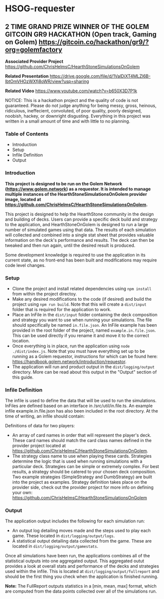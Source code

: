 # HSOG-requester

## 2 TIME GRAND PRIZE WINNER OF THE GOLEM GITCOIN GR9 HACKATHON (Open track, Gaming on Golem) https://gitcoin.co/hackathon/gr9/?org=golemfactory


**Associated Provider Project** https://github.com/ChrisHelmsC/HearthStoneSimulationsOnGolem

**Related Presentation** https://drive.google.com/file/d/1ValDiXT4MLZl6B-lbtOmVHOzWXfj8oWR/view?usp=sharing

**Related Video** https://www.youtube.com/watch?v=b650X3D7P1k

NOTICE: This is a hackathon project and the quality of code is not guaranteed. Please do not judge anything for being messy, gross, heinous, ridiculous, ineffecient, convoluted, of poor quality, poorly designed, noobish, hackey, or downright disgusting. Everything in this project was written in a small amount of time and with little to no planning.

### Table of Contents
* Introduction
* Setup
* Infile Definition
* Output

### Introduction
**This project is designed to be run on the Golem Network (https://www.golem.network) as a requestor. It is intended to manage multiple instances of the HearthStoneSimulationsOnGolem provider image, located at https://github.com/ChrisHelmsC/HearthStoneSimulationsOnGolem.**

This project is designed to help the HearthStone community in the design and building of decks. Users can provide a specific deck build and strategy to the application, and HearthStoneOnGolem is designed to run a large number of simulated games using that data. The results of each simulation will collected and combined into a single stat sheet that provides valuable information on the deck's performance and results. The deck can then be tweaked and then run again, until the desired result is produced.

Some development knowledge is required to use the application in its current state, as no front-end has been built and modifications may require code level changes.

### Setup
* Clone the project and install related dependencies using `npm install` from within the project directoy.
* Make any desired modifications to the code (if desired) and build the project using `npm run build`. Note that this will create a `dist/input` folder that is required for the application to work.
* Place an InFile in the `dist/input` folder containing the deck composition and strategy you want to use when running your simulations. The file should specifically be named `in.file.json`. An InFile example has been provided in the root folder of the project, named `example.in.file.json`. This can be used directly if you rename it and move it to the correct location.
* Once everything is in place, run the application using `node ./dist/index.js`. Note that you must have everything set up to be running as a Golem requestor, instructions for which can be found here: https://handbook.golem.network/introduction/requestor.
* The application will run and product output in the `dist/logging/output` directory. More can be read about this output in the "Output" section of this guide.

### Infile Definition
The infile is used to define the data that will be used to run the simulations. InFiles are defined based on an interface in /src/util/in.file.ts. An example infile example.in.file.json has also been included in the root directory. At the time of writing, an infile should contain:

Definitions of data for two players:
* An array of card names in order that will represent the player's deck. These card names should match the card class names defined in the provider project located at https://github.com/ChrisHelmsC/HearthStoneSimulationsOnGolem.
* The strategy class name to use when playing these cards. Strategies determine the logic that is used when running simulations with a particular deck. Strategies can be simple or extremely complex. For best results, a strategy should be catered to your chosen deck composition. Two example strategies (SimpleStrategy and DumbStrategy) are built into the project as examples. Strategy definition takes place on the provider side, check out the provider project for more info on defining your own: https://github.com/ChrisHelmsC/HearthStoneSimulationsOnGolem

### Output
The application output includes the following for each simulation run:
* An output log detailing moves made and the steps used to play each game. These located in `dist/logging/output/logs`.
* A statistical output detailing data collected from the game. These are located in `dist/logging/output/gamestats`.

Once all simulations have been run, the applications combines all of the statistical outputs into one aggregated output. This aggregated outut provides a look at overall stats and performance of the decks and strategies used within the infile. This is located at `dist/logging/output/fullreport` and should be the first thing you check when the application is finished running.

**Note:** The FullReport outputs statistics in a [min, mean, max] format, which are computed from the data points collected over all of the simulations run.
